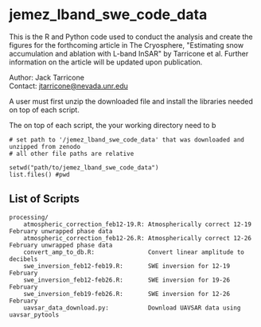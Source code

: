 # jemez_lband_swe_code_data

This is the R and Python code used to conduct the analysis and create the figures for the forthcoming article in The Cryosphere, "Estimating snow accumulation and ablation with L-band InSAR" by Tarricone et al. Further information on the article will be updated upon publication.

Author: Jack Tarricone \
Contact: jtarricone@nevada.unr.edu

A user must first unzip the downloaded file and install the libraries needed on top of each script.

The on top of each script, the your working directory need to b

```
# set path to '/jemez_lband_swe_code_data' that was downloaded and unzipped from zenodo
# all other file paths are relative

setwd("path/to/jemez_lband_swe_code_data")
list.files() #pwd
```

## List of Scripts

	processing/
		atmospheric_correction_feb12-19.R: Atmospherically correct 12-19 February unwrapped phase data
		atmospheric_correction_feb12-26.R: Atmospherically correct 12-26 February unwrapped phase data
		convert_amp_to_db.R:               Convert linear amplitude to decibels
		swe_inversion_feb12-feb19.R:	   SWE inversion for 12-19 February
		swe_inversion_feb12-feb26.R:	   SWE inversion for 19-26 February
		swe_inversion_feb19-feb26.R:       SWE inversion for 12-26 February
		uavsar_data_download.py:           Download UAVSAR data using uavsar_pytools


